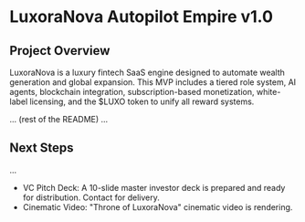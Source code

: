 # LuxoraNova Autopilot Empire v1.0

## Project Overview
LuxoraNova is a luxury fintech SaaS engine designed to automate wealth generation and global expansion. This MVP includes a tiered role system, AI agents, blockchain integration, subscription-based monetization, white-label licensing, and the $LUXO token to unify all reward systems.

... (rest of the README) ...

## Next Steps
...
- VC Pitch Deck: A 10-slide master investor deck is prepared and ready for distribution. Contact for delivery.
- Cinematic Video: "Throne of LuxoraNova" cinematic video is rendering.
